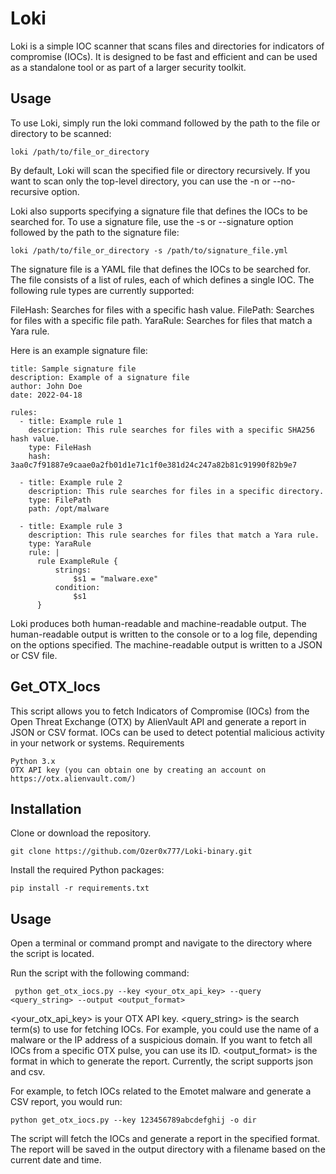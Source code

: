# Loki

Loki is a simple IOC scanner that scans files and directories for indicators of compromise (IOCs). It is designed to be fast and efficient and can be used as a standalone tool or as part of a larger security toolkit.

## Usage

To use Loki, simply run the loki command followed by the path to the file or directory to be scanned:

    loki /path/to/file_or_directory

By default, Loki will scan the specified file or directory recursively. If you want to scan only the top-level directory, you can use the -n or --no-recursive option.

Loki also supports specifying a signature file that defines the IOCs to be searched for. To use a signature file, use the -s or --signature option followed by the path to the signature file:

    loki /path/to/file_or_directory -s /path/to/signature_file.yml

The signature file is a YAML file that defines the IOCs to be searched for. The file consists of a list of rules, each of which defines a single IOC. The following rule types are currently supported:

   FileHash: Searches for files with a specific hash value.
   FilePath: Searches for files with a specific file path.
   YaraRule: Searches for files that match a Yara rule.

Here is an example signature file:

    title: Sample signature file
    description: Example of a signature file
    author: John Doe
    date: 2022-04-18

    rules:
      - title: Example rule 1
        description: This rule searches for files with a specific SHA256 hash value.
        type: FileHash
        hash: 3aa0c7f91887e9caae0a2fb01d1e71c1f0e381d24c247a82b81c91990f82b9e7

      - title: Example rule 2
        description: This rule searches for files in a specific directory.
        type: FilePath
        path: /opt/malware

      - title: Example rule 3
        description: This rule searches for files that match a Yara rule.
        type: YaraRule
        rule: |
          rule ExampleRule {
              strings:
                  $s1 = "malware.exe"
              condition:
                  $s1
          }

Loki produces both human-readable and machine-readable output. The human-readable output is written to the console or to a log file, depending on the options specified. The machine-readable output is written to a JSON or CSV file.

## Get_OTX_Iocs 

This script allows you to fetch Indicators of Compromise (IOCs) from the Open Threat Exchange (OTX) by AlienVault API and generate a report in JSON or CSV format. IOCs can be used to detect potential malicious activity in your network or systems.
Requirements

    Python 3.x
    OTX API key (you can obtain one by creating an account on https://otx.alienvault.com/)

## Installation

  Clone or download the repository.
  
    git clone https://github.com/Ozer0x777/Loki-binary.git
   
  Install the required Python packages:


    pip install -r requirements.txt
    

## Usage

  Open a terminal or command prompt and navigate to the directory where the script is located.

  Run the script with the following command:

     python get_otx_iocs.py --key <your_otx_api_key> --query <query_string> --output <output_format>



  <your_otx_api_key> is your OTX API key.
  <query_string> is the search term(s) to use for fetching IOCs. For example, you could use the name of a malware or the IP address of a suspicious domain. If you want to fetch all IOCs from a specific OTX pulse, you can use its ID.
  <output_format> is the format in which to generate the report. Currently, the script supports json and csv.

For example, to fetch IOCs related to the Emotet malware and generate a CSV report, you would run:

    python get_otx_iocs.py --key 123456789abcdefghij -o dir

The script will fetch the IOCs and generate a report in the specified format. The report will be saved in the output directory with a filename based on the current date and time.
